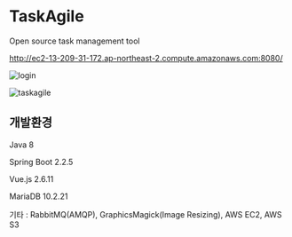 # TaskAgile
Open source task management tool

http://ec2-13-209-31-172.ap-northeast-2.compute.amazonaws.com:8080/

![login](https://taskagile.s3.ap-northeast-2.amazonaws.com/1591539178511.b55ecd04-8636-48bc-ae23-de8bb1a8a545.jpg)

![taskagile](https://taskagile.s3.ap-northeast-2.amazonaws.com/1591539121878.497d4af4-d855-4424-ae0a-fe43a3c08403.jpg)

## 개발환경
Java 8

Spring Boot 2.2.5

Vue.js 2.6.11

MariaDB 10.2.21

기타 : RabbitMQ(AMQP), GraphicsMagick(Image Resizing), AWS EC2, AWS S3
